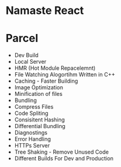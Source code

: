 # Namaste React

# Parcel

- Dev Build
- Local Server
- HMR (Hot Module Repacelemnt)
- File Watching Alogortihm Written in C++
- Caching - Faster Building
- Image Optimization
- Minification of files
- Bundling
- Compress Files
- Code Spliting
- Consisitent Hashing
- Differential Bundling
- Diagnostings
- Error Handling
- HTTPs Server
- Tree Shaking - Remove Unused Code
- Different Builds For Dev and Production
